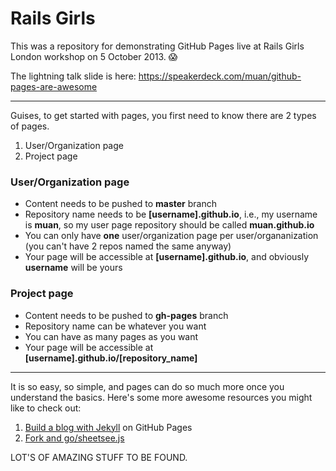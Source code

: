 Rails Girls
===========

This was a repository for demonstrating GitHub Pages live at Rails Girls London workshop on 5 October 2013. :scream:

The lightning talk slide is here: https://speakerdeck.com/muan/github-pages-are-awesome

---

Guises, to get started with pages, you first need to know there are 2 types of pages.

1. User/Organization page
2. Project page

### User/Organization page

- Content needs to be pushed to **master** branch
- Repository name needs to be **[username].github.io**, i.e., my username is **muan**, so my user page repository should be called **muan.github.io**
- You can only have **one** user/organization page per user/organanization (you can't have  2 repos named the same anyway)
- Your page will be accessible at **[username].github.io**, and obviously **username** will be yours

### Project page

- Content needs to be pushed to **gh-pages** branch
- Repository name can be whatever you want
- You can have as many pages as you want
- Your page will be accessible at **[username].github.io/[repository_name]**

---

It is so easy, so simple, and pages can do so much more once you understand the basics. Here's some more awesome resources you might like to check out:

1. [Build a blog with Jekyll](https://help.github.com/articles/using-jekyll-with-pages) on GitHub Pages
2. [Fork and go/sheetsee.js](http://jlord.us/fork-n-go/)

LOT'S OF AMAZING STUFF TO BE FOUND.
